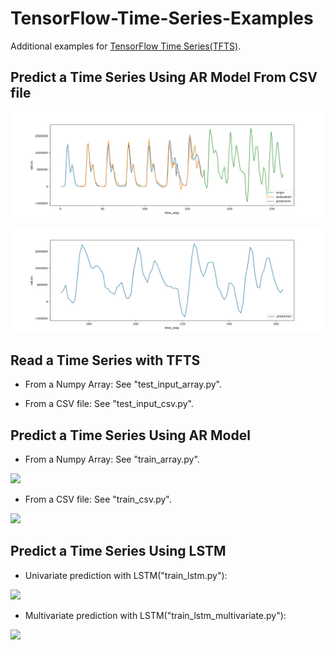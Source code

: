 # TensorFlow-Time-Series-Examples

Additional examples for [TensorFlow Time Series(TFTS)](https://github.com/tensorflow/tensorflow/tree/master/tensorflow/contrib/timeseries).

## Predict a Time Series Using AR Model From CSV file

![](https://github.com/BruceZhanKai/TFTS/blob/master/img/ar2-normal/predict_result.jpg?raw=true)

![](https://github.com/BruceZhanKai/TFTS/blob/master/img/ar2-normal/predict_result-1.jpg?raw=true)

## Read a Time Series with TFTS

- From a Numpy Array: See "test_input_array.py".

- From a CSV file: See "test_input_csv.py".

## Predict a Time Series Using AR Model

- From a Numpy Array: See "train_array.py".
  
![](https://github.com/hzy46/TensorFlow-Time-Series-Examples/blob/master/img/array.jpg?raw=true)

- From a CSV file: See "train_csv.py".

![](https://github.com/hzy46/TensorFlow-Time-Series-Examples/blob/master/img/csv.jpg?raw=true)


## Predict a Time Series Using LSTM

- Univariate prediction with LSTM("train_lstm.py"):

![](https://github.com/hzy46/TensorFlow-Time-Series-Examples/blob/master/img/lstm.jpg?raw=true)

- Multivariate prediction with LSTM("train_lstm_multivariate.py"):

![](https://github.com/hzy46/TensorFlow-Time-Series-Examples/blob/master/img/lstm_multivariate.jpg?raw=true)





